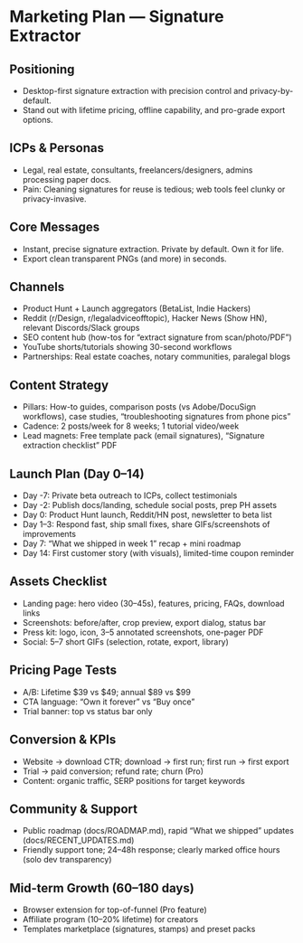 # Marketing Plan — Signature Extractor

## Positioning
- Desktop-first signature extraction with precision control and privacy-by-default.
- Stand out with lifetime pricing, offline capability, and pro-grade export options.

## ICPs & Personas
- Legal, real estate, consultants, freelancers/designers, admins processing paper docs.
- Pain: Cleaning signatures for reuse is tedious; web tools feel clunky or privacy-invasive.

## Core Messages
- Instant, precise signature extraction. Private by default. Own it for life.
- Export clean transparent PNGs (and more) in seconds.

## Channels
- Product Hunt + Launch aggregators (BetaList, Indie Hackers)
- Reddit (r/Design, r/legaladviceofftopic), Hacker News (Show HN), relevant Discords/Slack groups
- SEO content hub (how-tos for “extract signature from scan/photo/PDF”)
- YouTube shorts/tutorials showing 30-second workflows
- Partnerships: Real estate coaches, notary communities, paralegal blogs

## Content Strategy
- Pillars: How-to guides, comparison posts (vs Adobe/DocuSign workflows), case studies, “troubleshooting signatures from phone pics”
- Cadence: 2 posts/week for 8 weeks; 1 tutorial video/week
- Lead magnets: Free template pack (email signatures), “Signature extraction checklist” PDF

## Launch Plan (Day 0–14)
- Day -7: Private beta outreach to ICPs, collect testimonials
- Day -2: Publish docs/landing, schedule social posts, prep PH assets
- Day 0: Product Hunt launch, Reddit/HN post, newsletter to beta list
- Day 1–3: Respond fast, ship small fixes, share GIFs/screenshots of improvements
- Day 7: “What we shipped in week 1” recap + mini roadmap
- Day 14: First customer story (with visuals), limited-time coupon reminder

## Assets Checklist
- Landing page: hero video (30–45s), features, pricing, FAQs, download links
- Screenshots: before/after, crop preview, export dialog, status bar
- Press kit: logo, icon, 3–5 annotated screenshots, one-pager PDF
- Social: 5–7 short GIFs (selection, rotate, export, library)

## Pricing Page Tests
- A/B: Lifetime $39 vs $49; annual $89 vs $99
- CTA language: “Own it forever” vs “Buy once”
- Trial banner: top vs status bar only

## Conversion & KPIs
- Website → download CTR; download → first run; first run → first export
- Trial → paid conversion; refund rate; churn (Pro)
- Content: organic traffic, SERP positions for target keywords

## Community & Support
- Public roadmap (docs/ROADMAP.md), rapid “What we shipped” updates (docs/RECENT_UPDATES.md)
- Friendly support tone; 24–48h response; clearly marked office hours (solo dev transparency)

## Mid-term Growth (60–180 days)
- Browser extension for top-of-funnel (Pro feature)
- Affiliate program (10–20% lifetime) for creators
- Templates marketplace (signatures, stamps) and preset packs

